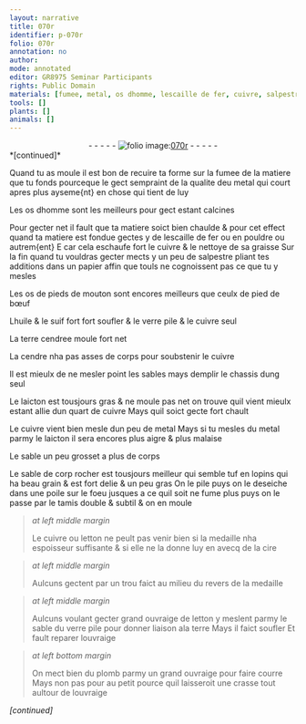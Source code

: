 ```yaml
---
layout: narrative
title: 070r
identifier: p-070r
folio: 070r
annotation: no
author:
mode: annotated
editor: GR8975 Seminar Participants
rights: Public Domain
materials: [fumee, metal, os dhomme, lescaille de fer, cuivre, salpestre, papier, os de pieds de mouton, pied de bœuf, huile, suif, verre, terre cendree, cendre, laicton, tuf, letton, cire, terre, plomb]
tools: []
plants: []
animals: []
---
```


<div class="folio" align="center">- - - - - <a href="http://gallica.bnf.fr/ark:/12148/btv1b10500001g/f145.image" target="_blank"><img src="https://cu-mkp.github.io/2017-workshop-edition/assets/photo-icon.png" alt="folio image: " style="display:inline-block; margin-bottom:-3px;"/>070r</a> - - - - - </div>   
*[continued]*
  
Quand tu as moule il est bon de recuire ta forme sur la <span class="m">fumee</span> de la matiere que tu fonds pourceque le gect sempraint de la qualite deu <span class="m">metal</span> qui court apres plus ayseme{nt} en chose qui tient de luy
 
Les <span class="m">os dhomme</span> sont les meilleurs pour gect estant calcines
 
Pour gecter net il fault que ta matiere soict bien chaulde & pour cet effect quand ta matiere est fondue gectes y de <span class="m">lescaille de fer</span> ou en pouldre ou autrem{ent} E car cela eschaufe fort le <span class="m">cuivre</span> & le nettoye de sa graisse Sur la fin quand tu vouldras gecter mects y un peu de <span class="m">salpestre</span> pliant tes additions dans un <span class="m">papier</span> affin que touls ne cognoissent pas ce que tu y mesles
 
Les <span class="m">os de pieds de mouton</span> sont encores meilleurs que ceulx de <span class="m">pied de bœuf</span>
 
L<span class="m">huile</span> & le <span class="m">suif</span> fort fort soufler & le <span class="m">verre</span> pile & le <span class="m">cuivre</span> seul
 
La <span class="m">terre cendree</span> moule fort net
 
La <span class="m">cendre</span> nha pas asses de corps pour soubstenir le <span class="m">cuivre</span>
 
Il est mieulx de ne mesler point les sables mays demplir le chassis dung seul
 
Le <span class="m">laicton</span> est tousjours gras & ne moule pas net on trouve quil vient mieulx estant allie dun quart de <span class="m">cuivre</span> Mays quil soict gecte fort chault
 
Le <span class="m">cuivre</span> vient bien mesle dun peu de <span class="m">metal</span> Mays si tu mesles du <span class="m">metal</span> parmy le <span class="m">laicton</span> il sera encores plus aigre & plus malaise
 
Le sable un peu grosset a plus de corps
 
Le sable de corp rocher est tousjours meilleur qui semble <span class="m">tuf</span> en lopins qui ha beau grain & est fort delie & un peu gras On le pile puys on le deseiche dans une poile sur le foeu jusques a ce quil soit ne fume plus puys on le passe par le tamis double & subtil & on en moule 
 
> *at left middle margin*
> 
>   Le <span class="m">cuivre</span> ou <span class="m">letton</span> ne peult pas venir bien si la medaille nha espoisseur suffisante & si elle ne la donne luy en avecq de la <span class="m">cire</span>
 
> *at left middle margin*
> 
>   Aulcuns gectent par un trou faict au milieu du revers de la medaille
 
> *at left middle margin*
> 
>   Aulcuns voulant gecter grand ouvraige de <span class="m">letton</span> y meslent parmy le sable du <span class="m">verre</span> pile pour donner liaison ala <span class="m">terre</span> Mays il faict soufler Et fault reparer louvraige
 
> *at left bottom margin*
> 
>   On mect bien du <span class="m">plomb</span> parmy un grand ouvraige pour faire courre Mays non pas pour au petit pource quil laisseroit une crasse tout aultour de louvraige
 
*[continued]*
 